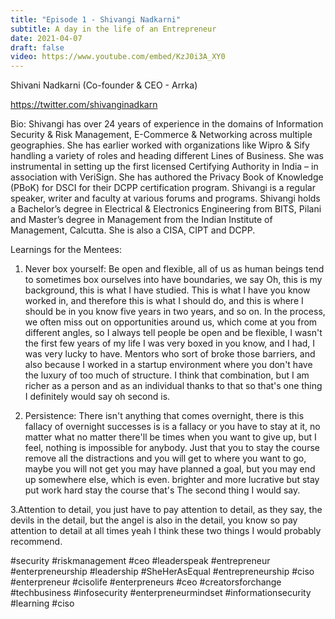 ```yaml
---
title: "Episode 1 - Shivangi Nadkarni"
subtitle: A day in the life of an Entrepreneur 
date: 2021-04-07
draft: false
video: https://www.youtube.com/embed/KzJ0i3A_XY0
---
```



Shivani Nadkarni (Co-founder & CEO - Arrka)

https://twitter.com/shivanginadkarn​



Bio:
Shivangi has over 24 years of experience in the domains of Information Security & Risk Management, E-Commerce & Networking across multiple geographies. She has earlier worked with organizations like Wipro & Sify handling a variety of roles and heading different Lines of Business. She was instrumental in setting up the first licensed Certifying Authority in India – in association with VeriSign. She has authored the Privacy Book of Knowledge (PBoK) for DSCI for their DCPP certification program. Shivangi is a regular speaker, writer and faculty at various forums and programs. Shivangi holds a Bachelor’s degree in Electrical & Electronics Engineering from BITS, Pilani and Master’s degree in Management from the Indian Institute of Management, Calcutta. She is also a CISA, CIPT and DCPP.

Learnings for the Mentees:
1. Never box yourself: Be open and flexible, all of us as human beings tend to sometimes box ourselves into have boundaries, we say Oh, this is my background, this is what I have studied. This is what I have you know worked in, and therefore this is what I should do, and this is where I should be in you know five years in two years, and so on. In the process, we often miss out on opportunities around us, which come at you from different angles, so I always tell people be open and be flexible, I wasn't the first few years of my life I was very boxed in you know, and I had, I was very lucky to have. Mentors who sort of broke those barriers, and also because I worked in a startup environment where you don't have the luxury of too much of structure. I think that combination, but I am richer as a person and as an individual thanks to that so that's one thing I definitely would say oh second is.

2. Persistence:  There isn't anything that comes overnight, there is this fallacy of overnight successes is is a fallacy or you have to stay at it, no matter what no matter there'll be times when you want to give up, but I feel, nothing is impossible for anybody. Just that you to stay the course remove all the distractions and you will get to where you want to go, maybe you will not get you may have planned a goal, but you may end up somewhere else, which is even.
 brighter and more lucrative but stay put work hard stay the course that's The second thing I would say.

3.Attention to detail, you just have to pay attention to detail, as they say, the devils in the detail, but the angel is also in the detail, you know so pay attention to detail at all times yeah I think these two things I would probably recommend.

#security​ #riskmanagement​ #ceo​ #leaderspeak​ #entrepreneur​ #enterpreneurship​ #leadership​ #SheHerAsEqual​ #entrepreneurship​ #ciso​ #enterpreneur​ #cisolife​ #enterpreneurs​ #ceo​ #creatorsforchange​ #techbusiness​ #infosecurity​ #enterpreneurmindset​ #informationsecurity​ #learning​ #ciso

</br>